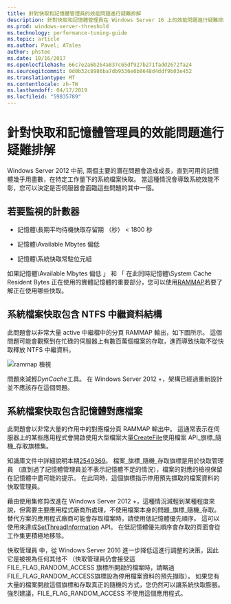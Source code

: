```yaml
---
title: 針對快取和記憶體管理員的效能問題進行疑難排解
description: 針對快取和記憶體管理員在 Windows Server 16 上的效能問題進行疑難排解
ms.prod: windows-server-threshold
ms.technology: performance-tuning-guide
ms.topic: article
ms.author: Pavel; ATales
author: phstee
ms.date: 10/16/2017
ms.openlocfilehash: 66c7e2a6b264a837c65df927b271fadd2672fa24
ms.sourcegitcommit: 0d0b32c8986ba7db9536e0b8648d4ddf9b03e452
ms.translationtype: MT
ms.contentlocale: zh-TW
ms.lasthandoff: 04/17/2019
ms.locfileid: "59835789"
---
```

# <a name="troubleshoot-cache-and-memory-manager-performance-issues"></a>針對快取和記憶體管理員的效能問題進行疑難排解

Windows Server 2012 中前, 兩個主要的潛在問題會造成成長，直到可用的記憶體幾乎用盡數，在特定工作量下的系統檔案快取。 當這種情況會導致系統效能不彰，您可以決定是否伺服器會面臨這些問題的其中一個。


## <a name="counters-to-monitor"></a>若要監視的計數器

-   記憶體\\長期平均待機快取存留期 （秒） &lt; 1800 秒

-   記憶體\\Available Mbytes 偏低

-   記憶體\\系統快取常駐位元組

如果記憶體\\Available Mbytes 偏低 」 和 「 在此同時記憶體\\System Cache Resident Bytes 正在使用的實體記憶體的重要部分，您可以使用[RAMMAP](https://technet.microsoft.com/sysinternals/ff700229.aspx)若要了解正在使用哪些快取。

## <a name="system-file-cache-contains-ntfs-metafile-data-structures"></a>系統檔案快取包含 NTFS 中繼資料結構


此問題會以非常大量 active 中繼檔中的分頁 RAMMAP 輸出，如下圖所示。 這個問題可能會觀察到在忙碌的伺服器上有數百萬個檔案的存取，進而導致快取不從快取釋放 NTFS 中繼資料。

![rammap 檢視](../../media/perftune-guide-rammap.png)

問題來減輕*DynCache*工具。 在 Windows Server 2012 +，架構已經過重新設計並不應該存在這個問題。

## <a name="system-file-cache-contains-memory-mapped-files"></a>系統檔案快取包含記憶體對應檔案


此問題會以非常大量的作用中的對應檔分頁 RAMMAP 輸出中。 這通常表示在伺服器上的某些應用程式會開啟使用大型檔案大量[CreateFile](https://msdn.microsoft.com/library/windows/desktop/aa363858.aspx)使用檔案 API\_旗標\_隨機\_存取旗標集。

知識庫文件中詳細說明本期[2549369](https://support.microsoft.com/default.aspx?scid=kb;en-US;2549369)。 檔案\_旗標\_隨機\_存取旗標是用於快取管理員 （直到過了記憶體管理員並不表示記憶體不足的情況），檔案的對應的檢視保留在記憶體中盡可能的提示。 在此同時，這個旗標指示停用預先擷取的檔案資料的快取管理員。

藉由使用集修剪改進在 Windows Server 2012 +，這種情況減輕到某種程度來說，但需要主要應用程式廠商所處理，不使用檔案本身的問題\_旗標\_隨機\_存取。 替代方案的應用程式廠商可能會存取檔案時，請使用低記憶體優先順序。 這可以使用來達成[SetThreadInformation](https://msdn.microsoft.com/library/windows/desktop/hh448390.aspx) API。 在低記憶體優先順序會存取的頁面會從工作集更積極地移除。

快取管理員 中，從 Windows Server 2016 進一步降低這進行調整的決策，因此它是被視為任何其他不 （快取管理員仍會接受這 FILE_FLAG_RANDOM_ACCESS 旗標所開啟的檔案時，請略過 FILE_FLAG_RANDOM_ACCESS旗標設為停用檔案資料的預先擷取）。 如果您有大量的檔案開啟這個旗標和存取真正的隨機的方式，您仍然可以讓系統快取膨脹。 強烈建議，FILE_FLAG_RANDOM_ACCESS 不使用這個應用程式。
